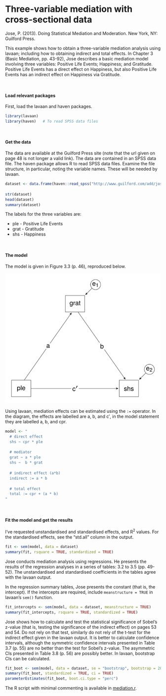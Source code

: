# Three-variable mediation with cross-sectional data


Jose, P. (2013). Doing Statistical Mediation and Moderation. New York,
NY: Guilford Press.

This example shows how to obtain a three-variable mediation analysis
using lavaan; including how to obtaining indirect and total effects. In
Chapter 3 (Basic Mediation, pp. 43-92), Jose describes a basic mediation
model involving three variables: Positive Life Events; Happiness; and
Gratitude. Positive Life Events has a direct effect on Happiness, but
also Positive Life Events has an indirect effect on Happiness via
Gratitude.

<br />

#### Load relevant packages

First, load the lavaan and haven packages.

``` r
library(lavaan)
library(haven)   # To read SPSS data files
```

<br />

#### Get the data

The data are available at the Guilford Press site (note that the url
given on page 48 is not longer a valid link). The data are contained in
an SPSS data file. The haven package allows R to read SPSS data files.
Examine the file structure, in particular, noting the variable names.
These will be needed by lavaan.

``` r
dataset <- data.frame(haven::read_spss("http://www.guilford.com/add/jose/mediation_example.sav"))

str(dataset)
head(dataset)
summary(dataset)
```

The labels for the three variables are:

- ple - Positive Life Events
- grat - Gratitude
- shs - Happiness

<br />

#### The model

The model is given in Figure 3.3 (p. 46), reproduced below.

<img src="images/Mediation.svg" data-fig-align="left" />

Using lavaan, mediation effects can be estimated using the `:=`
operator. In the diagram, the effects are labelled are a, b, and c$'$,
in the model statement they are labelled a, b, and cpr.

``` r
model <- "
  # direct effect
  shs ~ cpr * ple

  # mediator
  grat ~ a * ple
  shs ~  b * grat

  # indirect effect (a*b)
  indirect := a * b

  # total effect
  total := cpr + (a * b) 
"
```

<br />

#### Fit the model and get the results

I’ve requested unstandardised and standardised effects, and
R<sup>2</sup> values. For the standardised effects, see the “std.all”
column in the output.

``` r
fit <- sem(model, data = dataset)
summary(fit, rsquare = TRUE, standardized = TRUE)
```

Jose conducts mediation analysis using regressions. He presents the
results of the regression analyses in a series of tables: 3.2 to 3.5
(pp. 49-52). The unstandardised and standardised coefficients in the
tables agree with the lavaan output.

In the regression summary tables, Jose presents the constant (that is,
the intercept). If the intercepts are required, include
`meanstructure = TRUE` in lavaan’s `sem()` function.

``` r
fit_intercepts <- sem(model, data = dataset, meanstructure = TRUE)
summary(fit_intercepts, rsquare = TRUE, standardized = TRUE)
```

Jose shows how to calculate and test the statistical significance of
Sobel’s z-value (that is, testing the significance of the indirect
effect) on pages 53 and 54. Do not rely on that test, similarly do not
rely of the t-test for the indirect effect given in the lavaan output.
It is better to calculate confidence intervals, although the symmetric
confidence intervals presented in Table 3.7 (p. 55) are no better than
the test for Sobel’s z-value. The asymmetric CIs presented in Table 3.8
(p. 56) are possibly better. In lavaan, bootstrap CIs can be calculated.

``` r
fit_boot <- sem(model, data = dataset, se = "bootstrap", bootstrap = 2000)
summary(fit_boot, standardized = TRUE, ci = TRUE)
parameterEstimates(fit_boot, boot.ci.type = "perc")
```

The R script with minimal commenting is available in
[mediation.r](mediation.r).
